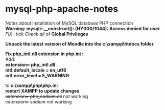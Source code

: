 # mysql-php-apache-notes
Notes about installation of MySQL database PHP connection<br>
**Warning: mysqli::__construct(): (HY000/1044): Access denied for user**<br>
_FIX_ : tick _Check all_ of **Global Privileges**<br>

**Unpack the latest version of Moodle into the c:\xampp\htdocs folder.**

**Fix php_intl.dll extension in php.ini :**<br>
Add:<br> 
**extension= php_intl.dll**<br>
**intl.default_locale = en_utf8**<br>
**intl.error_level = E_WARNING**<br>

to **c:\xampp\php\php.ini**<br>
**restart XAMPP to update changes**<br>
~~extension= php_sodium.dll~~ not working <br>
~~extension= sodium~~ not working <br>
